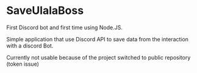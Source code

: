 # SaveUlalaBoss

First Discord bot and first time using Node.JS.

Simple application that use Discord API to save data from the interaction with a discord Bot.

Currently not usable because of the project switched to public repository (token issue)
